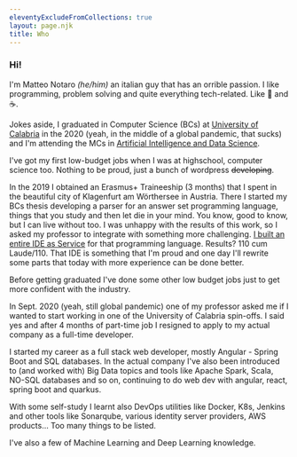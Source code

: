 ```yaml
---
eleventyExcludeFromCollections: true
layout: page.njk
title: Who
---
```


### Hi!
I'm Matteo Notaro *(he/him)*  an italian guy that has an orrible passion. I like programming, problem solving and quite 
everything tech-related. Like 🍕 and ☕.

Jokes aside, I graduated in Computer Science (BCs) at [University of Calabria](https://informatica.unical.it/) in the 2020 (yeah, in the middle of a global pandemic, that sucks) and I'm attending
the MCs in [Artificial Intelligence and Data Science](https://informatica.unical.it/insegnamenti/magistrale2020-2021).

I've got my first low-budget jobs when I was at highschool, computer science too. Nothing to be proud, just a bunch of 
wordpress ~~developing~~. 

In the 2019 I obtained an Erasmus+ Traineeship (3 months) that I spent in the beautiful city of Klagenfurt am Wörthersee in Austria.
There I started my BCs thesis developing a parser for an answer set programming language, things that you study
and then let die in your mind. You know, good to know, but I can live without too. I was unhappy with the results of this
work, so I asked my professor to integrate with something more challenging. [I built an entire IDE as Service](https://github.com/MattNot/ASPIDEaS) for that programming language.
Results? 110 cum Laude/110. That IDE is something that I'm proud and one day I'll rewrite some parts that today with more
experience can be done better.

Before getting graduated I've done some other low budget jobs just to get more confident with the industry.

In Sept. 2020 (yeah, still global pandemic) one of my professor asked me if I wanted to start working in one of the University of Calabria
spin-offs. I said yes and after 4 months of part-time job I resigned to apply to my actual company as a full-time developer.

I started my career as a full stack web developer, mostly Angular - Spring Boot and SQL databases. In the actual company
I've also been introduced to (and worked with) Big Data topics and tools like Apache Spark, Scala, NO-SQL databases and so on, continuing to do web dev with angular, react, spring boot and quarkus.

With some self-study I learnt also DevOps utilities like Docker, K8s, Jenkins and other tools like Sonarqube, 
various identity server providers, AWS products... Too many things to be listed.

I've also a few of Machine Learning and Deep Learning knowledge.
